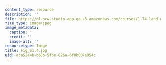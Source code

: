```yaml
---
content_type: resource
description: ''
file: https://ol-ocw-studio-app-qa.s3.amazonaws.com/courses/1-74-land-water-food-and-climate-fall-2020/aca52a4bb60b5fbe826a6f0b037e954c_Fig_S1.4.jpg
file_type: image/jpeg
image_metadata:
  caption: ''
  credit: ''
  image-alt: ''
resourcetype: Image
title: Fig_S1.4.jpg
uid: aca52a4b-b60b-5fbe-826a-6f0b037e954c
---
```

